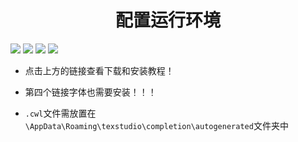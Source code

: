 # <center> 配置运行环境

[![](https://img.shields.io/badge/TeXstudio-4.2.3-orange)](http://texstudio.sourceforge.net/)
[![](https://img.shields.io/badge/TeX%20Live%20Guide-zh--cn--2020-informational)](https://tug.org/texlive/doc/texlive-zh-cn/texlive-zh-cn.pdf)
[![](https://img.shields.io/badge/TeX%20Live-2022-informational)](https://tug.org/texlive/windows.html)
[![](https://img.shields.io/badge/方正粗宋-简-informational)](https://www.zijia.com.cn/125?utm_source=fontsnetcn)

- 点击上方的链接查看下载和安装教程！

- 第四个链接字体也需要安装！！！

- `.cwl`文件需放置在 `\AppData\Roaming\texstudio\completion\autogenerated`文件夹中
